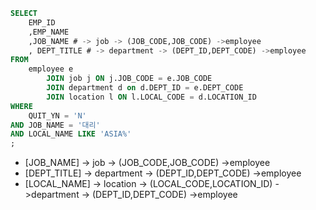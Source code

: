 ```sql
SELECT
    EMP_ID
    ,EMP_NAME
    ,JOB_NAME # -> job -> (JOB_CODE,JOB_CODE) ->employee
    , DEPT_TITLE # -> department -> (DEPT_ID,DEPT_CODE) ->employee
FROM
    employee e
        JOIN job j ON j.JOB_CODE = e.JOB_CODE
        JOIN department d on d.DEPT_ID = e.DEPT_CODE
        JOIN location l ON l.LOCAL_CODE = d.LOCATION_ID
WHERE
    QUIT_YN = 'N'
AND JOB_NAME = '대리'
AND LOCAL_NAME LIKE 'ASIA%'
;
```
- [JOB_NAME] -> job -> (JOB_CODE,JOB_CODE) ->employee
- [DEPT_TITLE] -> department -> (DEPT_ID,DEPT_CODE) ->employee
- [LOCAL_NAME] -> location -> (LOCAL_CODE,LOCATION_ID) ->department -> (DEPT_ID,DEPT_CODE) ->employee
